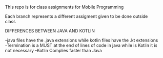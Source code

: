 This repo is for class assignments for Mobile Programming

Each branch represents a different assigment given to be done outside class

DIFFERENCES BETWEEN JAVA AND KOTLIN

-java files have the .java extensions while kotlin files have the .kt extensions -Termination is a MUST at the end of lines of code in java while is Kotlin it is not necessary -Kotlin Complies faster than Java
